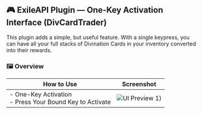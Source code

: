 ## 🎮 ExileAPI Plugin — One-Key Activation Interface (DivCardTrader)

This plugin adds a simple, but useful feature. With a single keypress, you can have all your full stacks of Divination Cards in your inventory converted into their rewards.

### 🖼️ Overview

| How to Use | Screenshot |
|-------------|------------|
| - One-Key Activation<br> - Press Your Bound Key to Activate| ![UI Preview 1](https://github.com/user-attachments/assets/ba7119d0-3852-468a-bceb-bb4c8e79014a)) |
